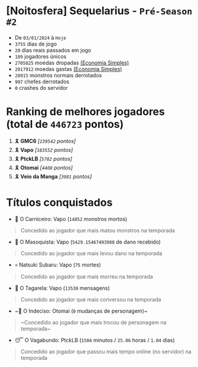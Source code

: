 # [Noitosfera] Sequelarius - `Pré-Season #2`
- De `03/01/2024` à `Hoje`
- `3755` dias de jogo
- `20` dias reais passados em jogo
- `189` jogadores únicos
- `2705825` moedas dropadas [(Economia Simples)](https://github.com/otomay/Economia-Simples)
- `2017912` moedas gastas [(Economia Simples)](https://github.com/otomay/Economia-Simples)
- `28915` monstros normais derrotados
- `907` chefes derrotados
- `0` crashes do servidor

# Ranking de melhores jogadores (total de `446723` pontos)
1. 🎗️ **GMC6** *[`239542` pontos]*
2. 🎗️ **Vapo** *[`183552` pontos]*
3. 🎗️ **PtckLB** *[`5702` pontos]*
4. 🎗️ **Otomai** *[`4408` pontos]*
5. 🎗️ **Veio da Manga** *[`3981` pontos]*

# Títulos conquistados
- 👹 O Carniceiro: Vapo (`14852` monstros mortos)
> Concedido ao jogador que mais matou monstros na temporada
- 🥵 O Masoquista: Vapo (`5429.15467493988` de dano recebido)
> Concedido ao jogador que mais levou dano na temporada
- 💀 Natsuki Subaru: Vapo (`75` mortes)
> Concedido ao jogador que mais morreu na temporada
- 🦜 O Tagarela: Vapo (`13530` mensagens)
> Concedido ao jogador que mais conversou na temporada
- ~🤔 O Indeciso: Otomai (`0` mudanças de personagem)~
> ~Concedido ao jogador que mais trocou de personagem na temporada~
- 😴 O Vagabundo: PtckLB (`1504` minutos / `25.06` horas / `1.04` dias)
> Concedido ao jogador que passou mais tempo online (no servidor) na temporada
